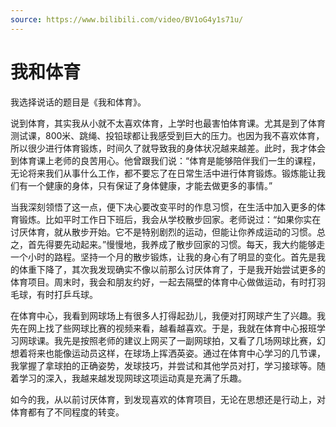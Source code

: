 ```yaml
---
source: https://www.bilibili.com/video/BV1oG4y1s71u/
---
```


# 我和体育

我选择说话的题目是《我和体育》。

说到体育，其实我从小就不太喜欢体育，上学时也最害怕体育课。尤其是到了体育测试课，800米、跳绳、投铅球都让我感受到巨大的压力。也因为我不喜欢体育，所以很少进行体育锻炼，时间久了就导致我的身体状况越来越差。此时，我才体会到体育课上老师的良苦用心。他曾跟我们说：“体育是能够陪伴我们一生的课程，无论将来我们从事什么工作，都不要忘了在日常生活中进行体育锻炼。锻炼能让我们有一个健康的身体，只有保证了身体健康，才能去做更多的事情。”

当我深刻领悟了这一点，便下决心要改变平时的作息习惯，在生活中加入更多的体育锻炼。比如平时工作日下班后，我会从学校散步回家。老师说过：“如果你实在讨厌体育，就从散步开始。它不是特别剧烈的运动，但能让你养成运动的习惯。总之，首先得要先动起来。”慢慢地，我养成了散步回家的习惯。每天，我大约能够走一个小时的路程。坚持一个月的散步锻炼，让我的身心有了明显的变化。首先是我的体重下降了，其次我发现确实不像以前那么讨厌体育了，于是我开始尝试更多的体育项目。周末时，我会和朋友约好，一起去隔壁的体育中心做做运动，有时打羽毛球，有时打乒乓球。

在体育中心，我看到网球场上有很多人打得起劲儿，我便对打网球产生了兴趣。我先在网上找了些网球比赛的视频来看，越看越喜欢。于是，我就在体育中心报班学习网球课。我先是按照老师的建议上网买了一副网球拍，又看了几场网球比赛，幻想着将来也能像运动员这样，在球场上挥洒英姿。通过在体育中心学习的几节课，我掌握了拿球拍的正确姿势，发球技巧，并尝试和其他学员对打，学习接球等。随着学习的深入，我越来越发现网球这项运动真是充满了乐趣。

如今的我，从以前讨厌体育，到发现喜欢的体育项目，无论在思想还是行动上，对体育都有了不同程度的转变。
